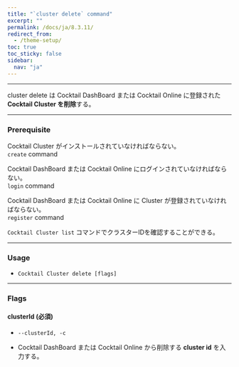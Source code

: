```yaml
---
title: "`cluster delete` command"
excerpt: ""
permalink: /docs/ja/8.3.11/
redirect_from:
  - /theme-setup/
toc: true
toc_sticky: false
sidebar:
  nav: "ja"
---
```


---
cluster delete は Cocktail DashBoard または Cocktail Online に登録された **Cocktail Cluster を削除**する。 

---

### Prerequisite
Cocktail Cluster がインストールされていなければならない。  
`create` command 

Cocktail DashBoard または Cocktail Online にログインされていなければならない。  
`login` command 

Cocktail DashBoard または Cocktail Online に Cluster が登録されていなければならない。  
`register` command 

`Cocktail Cluster list` コマンドでクラスターIDを確認することができる。

----
### Usage

* `Cocktail Cluster delete [flags]`

----
### Flags

#### clusterId (必須)

* `--clusterId, -c`

* Cocktail DashBoard または Cocktail Online から削除する **cluster id** を入力する。

